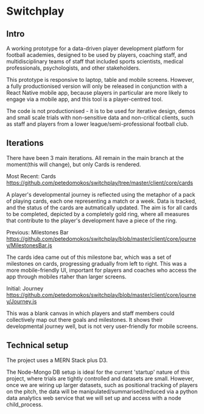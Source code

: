 # Switchplay

## Intro

A working prototype for a data-driven player development platform for football academies, designed to be used by players, coaching staff, and multidisciplinary teams of staff that included sports scientists, medical professionals, psychologists, and other stakeholders.

This prototype is responsive to laptop, table and mobile screens. However, a fully productionised version will only be released in conjunction with a React Native mobile app, because players in particular are more likely to engage via a mobile app, and this tool is a player-centred tool.

The code is not productionised - it is to be used for iterative design, demos and small scale trials with non-sensitive data and non-critical clients, such as staff and players from a lower league/semi-professional football club.

## Iterations

There have been 3 main iterations. All remain in the main branch at the moment(this will change), but only Cards is rendered.

Most Recent: Cards https://github.com/petedomokos/switchplay/tree/master/client/core/cards 

A player's developmental journey is reflected using the metaphor of a pack of playing cards, each one representing a match or a week.
Data is tracked, and the status of the cards are autmatically updated. The aim is for all cards to be completed, depicted by a completely gold ring,
where all measures that contribute to the player's development have a piece of the ring.

Previous: Milestones Bar https://github.com/petedomokos/switchplay/blob/master/client/core/journey/MilestonesBar.js

The cards idea came out of this milestone bar, which was a set of milestones on cards, progressing gradually from left to right.
This was a more mobile-friendly UI, important for players and coaches who access the app through mobiles rtaher than larger screens.

Initial: Journey https://github.com/petedomokos/switchplay/blob/master/client/core/journey/Journey.js

This was a blank canvas in which players and staff members could collectively map out there goals and milestones.
It shows their developmental journey well, but is not very user-friendly for mobile screens.

## Technical setup

The project uses a MERN Stack plus D3.

The Node-Mongo DB setup is ideal for the current 'startup' nature of this project, where trials are tightly controlled and datasets are small. However, once we are wiring up larger datasets, such as positional tracking of players on the pitch, the data will be manipulated/summarised/reduced via a python data analytics web service that we will set up and access with a node child_process.


